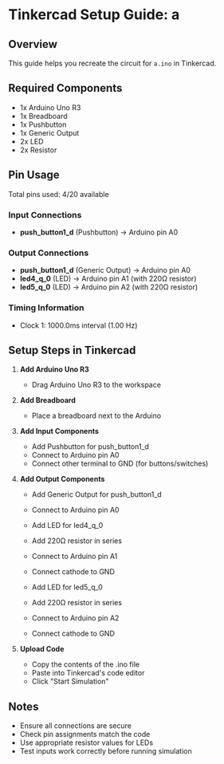 # Tinkercad Setup Guide: a

## Overview
This guide helps you recreate the circuit for `a.ino` in Tinkercad.

## Required Components
- 1x Arduino Uno R3
- 1x Breadboard
- 1x Pushbutton
- 1x Generic Output
- 2x LED
- 2x Resistor

## Pin Usage
Total pins used: 4/20 available

### Input Connections
- **push_button1_d** (Pushbutton) → Arduino pin A0

### Output Connections
- **push_button1_d** (Generic Output) → Arduino pin A0
- **led4_q_0** (LED) → Arduino pin A1 (with 220Ω resistor)
- **led5_q_0** (LED) → Arduino pin A2 (with 220Ω resistor)

### Timing Information
- Clock 1: 1000.0ms interval (1.00 Hz)

## Setup Steps in Tinkercad

1. **Add Arduino Uno R3**
   - Drag Arduino Uno R3 to the workspace

2. **Add Breadboard**
   - Place a breadboard next to the Arduino

3. **Add Input Components**
   - Add Pushbutton for push_button1_d
   - Connect to Arduino pin A0
   - Connect other terminal to GND (for buttons/switches)

4. **Add Output Components**
   - Add Generic Output for push_button1_d
   - Connect to Arduino pin A0

   - Add LED for led4_q_0
   - Add 220Ω resistor in series
   - Connect to Arduino pin A1
   - Connect cathode to GND

   - Add LED for led5_q_0
   - Add 220Ω resistor in series
   - Connect to Arduino pin A2
   - Connect cathode to GND

5. **Upload Code**
   - Copy the contents of the .ino file
   - Paste into Tinkercad's code editor
   - Click "Start Simulation"

## Notes
- Ensure all connections are secure
- Check pin assignments match the code
- Use appropriate resistor values for LEDs
- Test inputs work correctly before running simulation
